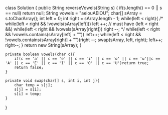 class Solution {
    public String reverseVowels(String s) {
        if(s.length() == 0 || s == null) return null;
        String vowels = "aeiouAEIOU";
        char[] sArray = s.toCharArray();
        int left = 0;
        int right = sArray.length - 1;
        while(left < right){
            /*
            while(left < right && !vowels(sArray[left])) left ++;    // must have (left < right &&)
            while(left < right && !vowels(sArray[right])) right --;
            */
            while(left < right && !vowels.contains(sArray[left] + "")) left++;
            while(left < right && !vowels.contains(sArray[right] + ""))right --;
            swap(sArray, left, right);
            left++;
            right--;
        }
        return new String(sArray);
    }

    private boolean vowels(char c){
        if(c == 'a' || c == 'e' || c == 'i' || c == 'o' || c == 'u'||c == 'A' || c == 'E' || c == 'I' || c == 'O' || c == 'U')return true;
        return false;
    }

    private void swap(char[] s, int i, int j){
        char temp = s[j];
        s[j] = s[i];
        s[i] = temp;
    }
}